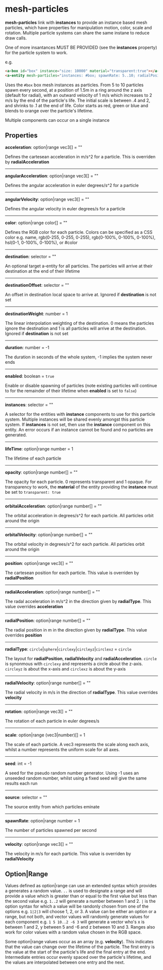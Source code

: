 # mesh-particles

**mesh-particles** link with **instances** to provide an instance based mesh particles, which have properties for manipulation motion, color, scale and rotation.  Multiple particle systems can share the same instane to reduce draw calls.

One of more insantances MUST BE PROVIDED (see the **instances** property) for the particle system to work.

e.g.
```html
<a-box id="box" instance="size: 10000" material="transparent:true"></a-box>
<a-entity mesh-particles="instances: #box; spawnRate: 5..10; radialPosition: 1.5; radialVelocity: 1,2; rotation: 0 0 0..360 360 360, 0 0 0; scale: .4...2,.1; color: red|green|blue,orange; lifeTime: 3"></a-entity>
```
Uses the `#box` box mesh instances as particles.  From 5 to 10 particles spawn every second, at a position of 1.5m in a ring around the z axis (default for radial), with an outward velocity of 1 m/s which increases to 2 m/s by the end of the particle's life.  The initial scale is between .4 and 2, and shrinks to .1 at the end of life.  Color starts as red, green or blue and blends to orange over the particle's lifetime.

Multiple components can occur on a single instance

## Properties

**acceleration**: option|range vec3[] = ""

Defines the cartesean acceleration in m/s^2 for a particle.  This is overriden by **radialAcceleration**

---
**angularAcceleration**: option|range vec3[] = ""

Defines the angular acceleration in euler degrees/s^2 for a particle

---
**angularVelocity**: option|range vec3[] = ""

Defines the angular velocity in euler degrees/s for a particle

---
**color**: option|range color[] = ""

Defines the RGB color for each particle.  Colors can be specified as a CSS color e.g. name, rgb(0-255, 0-255, 0-255), rgb(0-100%, 0-100%, 0-100%), hsl(0-1, 0-100%, 0-100%), or #color

---
**destination**: selector = ""

An optional target a-entity for all particles.  The particles will arrive at their destination at the end of their lifetime

---
**destinationOffset**: selector = ""

An offset in destination local space to arrive at. Ignored if **destination** is not set

---
**destinationWeight**: number = 1

The linear interpolation weighting of the destination. 0 means the particles ignore the destination and 1 is all particles will arrive at the destination. Ignored if **destination** is not set

---
**duration**: number = -1

The duration in seconds of the whole system, -1 implies the system never ends

---
**enabled**: boolean = `true`

Enable or disable spawning of particles (note existing particles will continue to for the remainder of their lifetime when **enabled** is set to `false`)

---
**instances**: selector = ""

A selector for the entities with **instance** components to use for this particle system.  Multiple instances will be shared evenly amongst this particle system.  If **instances** is not set, then use the **instance** component on this entity.  An error occurs if an instance cannot be found and no particles are generated.

---
**lifeTime**: option|range number = 1

The lifetime of each particle

---
**opacity**: option|range number[] = ""

The opacity for each particle. 0 represents transparent and 1 opaque.  For transparency to work, the **material** of the entity providing the **instance** must be set to `transparent: true`

---
**orbitalAcceleration**: option|range number[] = ""

The orbital acceleration in degrees/s^2 for each particle.  All particles orbit around the origin

---
**orbitalVelocity**: option|range number[] = ""

The orbital velocity in degrees/s^2 for each particle. All particles orbit around the origin

---
**position**: option|range vec3[] = ""

The cartesean position for each particle.  This value is overriden by **radialPosition**

---
**radialAcceleration**: option|range number[] = ""

The radal acceleration in m/s^2 in the direction given by **radialType**. This value overrides **acceleration**

---
**radialPosition**: option|range number[] = ""

The radial position in m in the direction given by **radialType**. This value overrides **position**

---
**radialType**: `circle`|`sphere`|`circlexy`|`circleyz`|`circlexz` = `circle`

The layout for **radialPosition**, **radialVelocity** and **radialAcceleration**. `circle` is synonmous with `circlexy` and represents a circle about the z-axis. `circleyz` is about the x-axis and `circlexz` is about the y-axis

---
**radialVelocity**: option|range number[] = ""

The radial velocity in m/s in the direction of **radialType**. This value overrides **velocity**

---
**rotation**: option|range vec3[] = ""

The rotation of each particle in euler degrees/s

---
**scale**: option|range (vec3|number)[] = 1

The scale of each particle.  A vec3 represents the scale along each axis, whilst a number represents the uniform scale for all axes.

---
**seed**: int = -1

A seed for the pseudo random number generator.  Using -1 uses an unseeded random number, whilst using a fixed seed will give the same results each run

---
**source**: selector = ""

The source entity from which particles eminate

---
**spawnRate**: option|range number = 1

The number of particles spawned per second

---
**velocity**: option|range vec3[] = ""

The velocity in m/s for each particle. This value is overriden by **radialVelocity**

## Option|Range

Values defined as option|range can use an extended syntax which provides a generates a random value.  `..` is used to designate a range and will provide a value which is greater than or equal to the first value but less than the second value e.g. `1..2` will generate a number between 1 and 2.  `|` is the option syntax for which a value will be randonly chosen from one of the options e.g. `1|2|3` will choose 1, 2, or 3.  A value can be either an option or a range, but not both, and vector values will randomly generate values for each component e.g. `1 5 10..2 -6 3` will generate a vector who's x is between 1 and 2, y between 5 and -6 and z between 10 and 3.  Ranges also work for color values with a random value chosen in the RGB space.

Some option|range values occur as an array (e.g. **velocity**).  This indicates that the value can change over the lifetime of the particle.  The first entry is the value at the start of the particle's life and the final entry at the end.  Intermediate entries occur evenly spaced over the particle's lifetime, and the values are interpolated between one entry and the next.